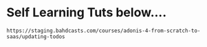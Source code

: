 # Self Learning Tuts below....

```
https://staging.bahdcasts.com/courses/adonis-4-from-scratch-to-saas/updating-todos
```
